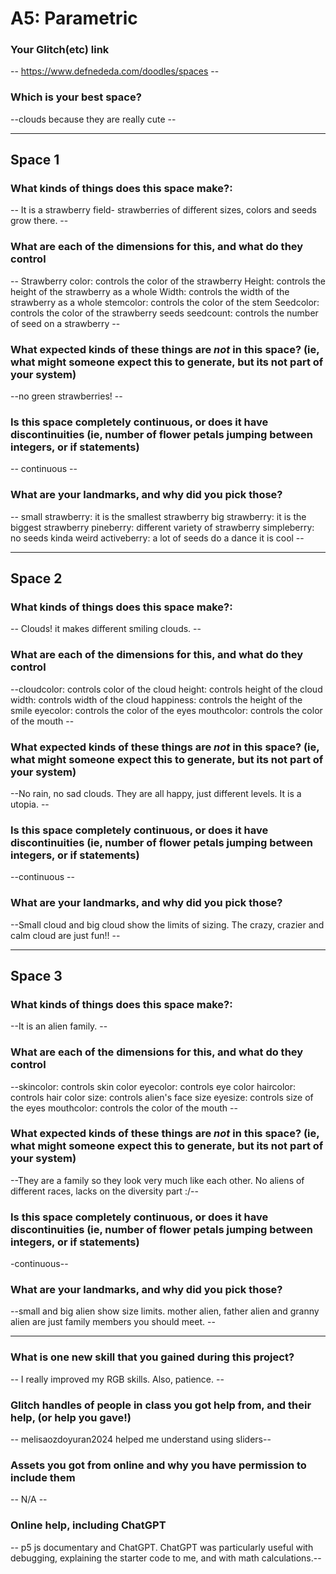 # A5: Parametric

### Your Glitch(etc) link

-- https://www.defnededa.com/doodles/spaces --

### Which is your best space?

--clouds because they are really cute --

---

## Space 1

### What kinds of things does this space make?:

-- It is a strawberry field- strawberries of different sizes, colors and seeds grow there. --

### What are each of the dimensions for this, and what do they control

-- Strawberry color: controls the color of the strawberry
Height: controls the height of the strawberry as a whole
Width: controls the width of the strawberry as a whole
stemcolor: controls the color of the stem
Seedcolor: controls the color of the strawberry seeds
seedcount: controls the number of seed on a strawberry --

### What expected kinds of these things are _not_ in this space? (ie, what might someone expect this to generate, but its not part of your system)

--no green strawberries! --

### Is this space completely continuous, or does it have discontinuities (ie, number of flower petals jumping between integers, or if statements)

-- continuous --

### What are your landmarks, and why did you pick those?

-- small strawberry: it is the smallest strawberry
big strawberry: it is the biggest strawberry
pineberry: different variety of strawberry
simpleberry: no seeds kinda weird
activeberry: a lot of seeds do a dance it is cool --

---

## Space 2

### What kinds of things does this space make?:

-- Clouds! it makes different smiling clouds. --

### What are each of the dimensions for this, and what do they control

--cloudcolor: controls color of the cloud
height: controls height of the cloud
width: controls width of the cloud
happiness: controls the height of the smile
eyecolor: controls the color of the eyes
mouthcolor: controls the color of the mouth --

### What expected kinds of these things are _not_ in this space? (ie, what might someone expect this to generate, but its not part of your system)

--No rain, no sad clouds. They are all happy, just different levels. It is a utopia. --

### Is this space completely continuous, or does it have discontinuities (ie, number of flower petals jumping between integers, or if statements)

--continuous --

### What are your landmarks, and why did you pick those?

--Small cloud and big cloud show the limits of sizing. The crazy, crazier and calm cloud are just fun!! --

---

## Space 3

### What kinds of things does this space make?:

--It is an alien family. --

### What are each of the dimensions for this, and what do they control

--skincolor: controls skin color
eyecolor: controls eye color
haircolor: controls hair color
size: controls alien's face size
eyesize: controls size of the eyes
mouthcolor: controls the color of the mouth --

### What expected kinds of these things are _not_ in this space? (ie, what might someone expect this to generate, but its not part of your system)

--They are a family so they look very much like each other. No aliens of different races, lacks on the diversity part :/--

### Is this space completely continuous, or does it have discontinuities (ie, number of flower petals jumping between integers, or if statements)

-continuous--

### What are your landmarks, and why did you pick those?

--small and big alien show size limits. mother alien, father alien and granny alien are just family members you should meet. --

---

### What is one new skill that you gained during this project?

-- I really improved my RGB skills. Also, patience. --

### Glitch handles of people in class you got help from, and their help, (or help you gave!)

-- melisaozdoyuran2024 helped me understand using sliders--

### Assets you got from online and why you have permission to include them

-- N/A --

### Online help, including ChatGPT

-- p5 js documentary and ChatGPT. ChatGPT was particularly useful with debugging, explaining the starter code to me, and with math calculations.--
